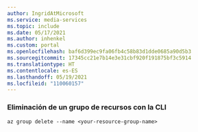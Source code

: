 ```yaml
---
author: IngridAtMicrosoft
ms.service: media-services
ms.topic: include
ms.date: 05/17/2021
ms.author: inhenkel
ms.custom: portal
ms.openlocfilehash: baf6d399ec9fa06fb4c58b83d1dde0685a90d5b3
ms.sourcegitcommit: 17345cc21e7b14e3e31cbf920f191875bf3c5914
ms.translationtype: HT
ms.contentlocale: es-ES
ms.lasthandoff: 05/19/2021
ms.locfileid: "110060157"
---
```

### <a name="delete-a-resource-group-with-the-cli"></a>Eliminación de un grupo de recursos con la CLI


```azurecli
az group delete --name <your-resource-group-name>
```
